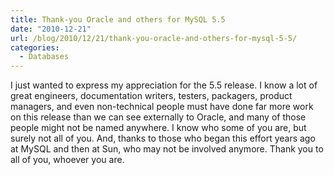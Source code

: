 ```yaml
---
title: Thank-you Oracle and others for MySQL 5.5
date: "2010-12-21"
url: /blog/2010/12/21/thank-you-oracle-and-others-for-mysql-5-5/
categories:
  - Databases
---
```

I just wanted to express my appreciation for the 5.5 release. I know a lot of great engineers, documentation writers, testers, packagers, product managers, and even non-technical people must have done far more work on this release than we can see externally to Oracle, and many of those people might not be named anywhere. I know who some of you are, but surely not all of you. And, thanks to those who began this effort years ago at MySQL and then at Sun, who may not be involved anymore. Thank you to all of you, whoever you are.
